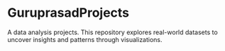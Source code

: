 # GuruprasadProjects
A data analysis projects. This repository explores real-world datasets to uncover insights and patterns through visualizations. 
